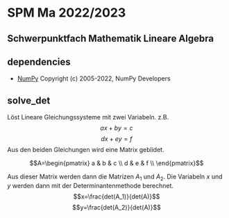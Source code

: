 # SPM Ma 2022/2023
## Schwerpunktfach Mathematik Lineare Algebra
## dependencies
- [NumPy](https://numpy.org/) Copyright (c) 2005-2022, NumPy Developers


## solve_det
Löst Lineare Gleichungssysteme mit zwei Variabeln.
z.B. 
$$ax+by=c$$
$$dx+ey=f$$
Aus den beiden Gleichungen wird eine Matrix geblidet.

$$A=\begin{pmatrix}
 a & b & c \\
 d & e & f \\
 \end{pmatrix}$$
 
 Aus dieser Matrix werden dann die Matrizen $A_1$ und $A_2$. Die Variabeln $x$ und $y$ werden dann mit der Determinantenmethode berechnet.
 $$x=\frac{det(A_1)}{det(A)}$$
 $$y=\frac{det(A_2)}{det(A)}$$
